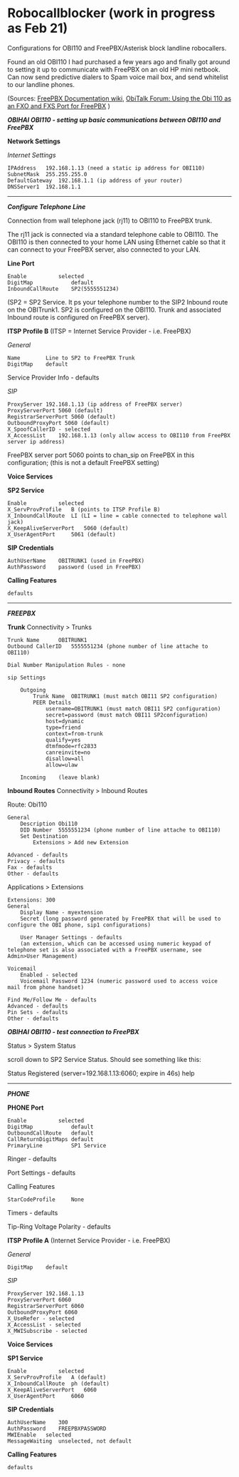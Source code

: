 # Robocallblocker (work in progress as Feb 21)
Configurations for OBI110 and FreePBX/Asterisk block landline robocallers.
 
Found an old OBI110 I had purchased a few years ago and finally got around to setting it up to communicate with FreePBX on an old HP mini netbook.  Can now send predictive dialers to Spam voice mail box, and send whitelist to our landline phones.

(Sources: [FreePBX Documentation wiki](https://wiki.freepbx.org/pages/viewpage.action?pageId=4161594), [ObiTalk Forum: Using the Obi 110 as an FXO and FXS Port for FreePBX](http://www.obitalk.com/forum/index.php?topic=1157.msg7261#msg7261) )

***OBIHAI OBI110 - setting up basic communications between OBI110 and FreePBX***

**Network Settings**

*Internet Settings*

	IPAddress	192.168.1.13 (need a static ip address for OBI110)
	SubnetMask	255.255.255.0
	DefaultGateway	192.168.1.1 (ip address of your router)
	DNSServer1	192.168.1.1

---

***Configure Telephone Line***

Connection from wall telephone jack (rj11) to OBI110 to FreePBX trunk.  

The rj11 jack is connected via a standard telephone cable to OBI110.  The OBI110 is then connected to your home LAN using Ethernet cable so that it can connect to your FreePBX server, also connected to your LAN.

**Line Port**

	Enable			selected	
	DigitMap	        default		
	InboundCallRoute	SP2(5555551234)	
	
(SP2 = SP2 Service.  It ps your telephone number to the SIP2 Inbound route on the OBITrunk1.  SP2 is configured on the OBI110.  Trunk and associated Inbound route is configured on FreePBX server).

**ITSP Profile B**
(ITSP = Internet Service Provider - i.e. FreePBX)

*General*

	Name		Line to SP2 to FreePBX Trunk
	DigitMap	default

Service Provider Info - defaults

*SIP*

	ProxyServer	192.168.1.13 (ip address of FreePBX server)
	ProxyServerPort	5060 (default)
	RegistrarServerPort 5060 (default)
	OutboundProxyPort 5060 (default)
	X_SpoofCallerID - selected
	X_AccessList 	192.168.1.13 (only allow access to OBI110 from FreePBX server ip address)

FreePBX server port 5060 points to chan_sip on FreePBX in this configuration; (this is not a default FreePBX setting)

**Voice Services**

**SP2 Service**

	Enable			selected
	X_ServProvProfile	B (points to ITSP Profile B)
	X_InboundCallRoute	LI (LI = line = cable connected to telephone wall jack)
	X_KeepAliveServerPort	5060 (default)
	X_UserAgentPort		5061 (default)

**SIP Credentials**

	AuthUserName	OBITRUNK1 (used in FreePBX)
	AuthPassword	password (used in FreePBX)
	
**Calling Features**

	defaults

---

***FREEPBX***	

**Trunk**
Connectivity > Trunks

	Trunk Name		OBITRUNK1
	Outbound CallerID 	5555551234 (phone number of line attache to OBI110)
	
	Dial Number Manipulation Rules - none
	
	sip Settings

		Outgoing
			Trunk Name	OBITRUNK1 (must match OBI11 SP2 configuration)
			PEER Details
				username=OBITRUNK1 (must match OBI11 SP2 configuration)
				secret=password (must match OBI11 SP2configuration)
				host=dynamic
				type=friend
				context=from-trunk
				qualify=yes
				dtmfmode=rfc2833
				canreinvite=no
				disallow=all
				allow=ulaw

		Incoming	(leave blank)

**Inbound Routes**
Connectivity > Inbound Routes

Route: Obi110

	General
		Description	Obi110
		DID Number	5555551234 (phone number of line attache to OBI110)
		Set Destination 
			Extensions > Add new Extension
			
	Advanced - defaults
	Privacy - defaults
	Fax - defaults
	Other - defaults

Applications > Extensions

	Extensions: 300
	General
		Display Name - myextension
		Secret (long password generated by FreePBX that will be used to configure the OBI phone, sip1 configurations)
		
		User Manager Settings - defaults
		(an extension, which can be accessed using numeric keypad of telephone set is also associated with a FreePBX username, see Admin>User Management)
	
	Voicemail
		Enabled - selected
		Voicemail Password 1234 (numeric password used to access voice mail from phone handset)

	Find Me/Follow Me - defaults
	Advanced - defaults
	Pin Sets - defaults
	Other - defaults

***OBIHAI OBI110 - test connection to FreePBX***

Status > System Status

scroll down to SP2 Service Status.  Should see something like this:

Status	Registered (server=192.168.1.13:6060; expire in 46s)	help

---

***PHONE***

**PHONE Port**

	Enable			selected		
	DigitMap	        default		
	OutboundCallRoute	default		
	CallReturnDigitMaps	default		
	PrimaryLine	        SP1 Service
		
Ringer - defaults

Port Settings - defaults

Calling Features

	StarCodeProfile     None

Timers - defaults

Tip-Ring Voltage Polarity  - defaults

	
**ITSP Profile A**
(Internet Service Provider - i.e. FreePBX)

*General*

	DigitMap	default

*SIP*

	ProxyServer	192.168.1.13
	ProxyServerPort	6060
	RegistrarServerPort 6060
	OutboundProxyPort 6060
	X_UseRefer - selected
	X_AccessList - selected
	X_MWISubscribe - selected

**Voice Services**

**SP1 Service**

	Enable			selected
	X_ServProvProfile	A (default)
	X_InboundCallRoute	ph (default)
	X_KeepAliveServerPort	6060
	X_UserAgentPort		6060

**SIP Credentials**

	AuthUserName	300
	AuthPassword	FREEPBXPASSWORD
	MWIEnable	selected
	MessageWaiting	unselected, not default

**Calling Features**

	defaults
